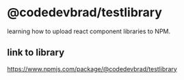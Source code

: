 # @codedevbrad/testlibrary

learning how to upload react component libraries to NPM.

## link to library

https://www.npmjs.com/package/@codedevbrad/testlibrary